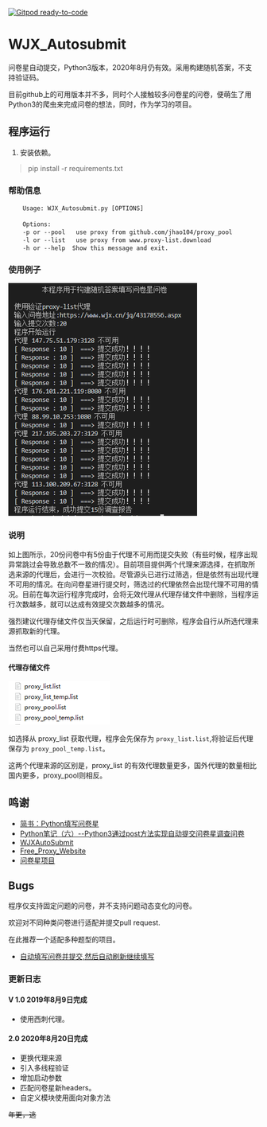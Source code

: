 [![Gitpod ready-to-code](https://img.shields.io/badge/Gitpod-ready--to--code-blue?logo=gitpod)](https://gitpod.io/#https://github.com/NormanBB/WJX_Autosubmit)

# WJX_Autosubmit

问卷星自动提交，Python3版本，2020年8月仍有效。采用构建随机答案，不支持验证码。

目前github上的可用版本并不多，同时个人接触较多问卷星的问卷，便萌生了用Python3的爬虫来完成问卷的想法，同时，作为学习的项目。

## 程序运行

1. 安装依赖。

> pip install -r requirements.txt

### 帮助信息

```
    Usage: WJX_Autosubmit.py [OPTIONS]

    Options:
    -p or --pool   use proxy from github.com/jhao104/proxy_pool
    -l or --list   use proxy from www.proxy-list.download
    -h or --help  Show this message and exit.
```

### 使用例子

![](./result.png)

### 说明

如上图所示，20份问卷中有5份由于代理不可用而提交失败（有些时候，程序出现异常跳过会导致总数不一致的情况）。目前项目提供两个代理来源选择，在抓取所选来源的代理后，会进行一次校验。尽管源头已进行过筛选，但是依然有出现代理不可用的情况。在向问卷星进行提交时，筛选过的代理依然会出现代理不可用的情况。目前在每次运行程序完成时，会将无效代理从代理存储文件中删除，当程序运行次数越多，就可以达成有效提交次数越多的情况。

强烈建议代理存储文件仅当天保留，之后运行时可删除，程序会自行从所选代理来源抓取新的代理。

当然也可以自己采用付费https代理。

#### 代理存储文件

![](./proxy_template.png)

如选择从 proxy_list 获取代理，程序会先保存为 ` proxy_list.list `,将验证后代理保存为 ` proxy_pool_temp.list `。

这两个代理来源的区别是，proxy_list 的有效代理数量更多，国外代理的数量相比国内更多，proxy_pool则相反。

## 鸣谢

- [简书：Python填写问卷星]( https://www.jianshu.com/p/34961ceedcb4)
- [Python笔记（六）--Python3通过post方法实现自动提交问卷星调查问卷](http://www.pianshen.com/article/6056350400/)
- [WJXAutoSubmit](https://github.com/huanxyx/WJXAutoSubmit )
- [Free_Proxy_Website](https://github.com/cyubuchen/Free_Proxy_Website)
- [问卷星项目](https://github.com/tignioj/test_login/tree/master/wjx) 

## Bugs

程序仅支持固定问题的问卷，并不支持问题动态变化的问卷。

欢迎对不同种类问卷进行适配并提交pull request.

在此推荐一个适配多种题型的项目。

- [自动填写问卷并提交,然后自动刷新继续填写](https://github.com/ZainCheung/wenjuanxin)

### 更新日志

#### V 1.0  2019年8月9日完成

- 使用西刺代理。

#### 2.0  2020年8月20日完成

- 更换代理来源
- 引入多线程验证
- 增加启动参数
- 匹配问卷星新headers。
- 自定义模块使用面向对象方法

~~年更，逃~~